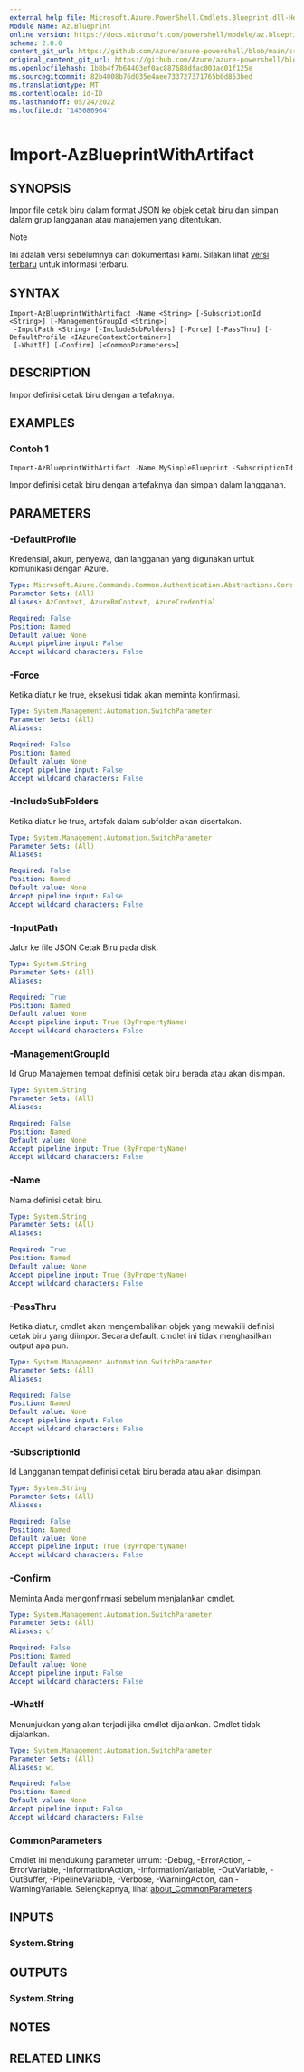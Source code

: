 ```yaml
---
external help file: Microsoft.Azure.PowerShell.Cmdlets.Blueprint.dll-Help.xml
Module Name: Az.Blueprint
online version: https://docs.microsoft.com/powershell/module/az.blueprint/import-azblueprintwithartifact
schema: 2.0.0
content_git_url: https://github.com/Azure/azure-powershell/blob/main/src/Blueprint/Blueprint/help/Import-AzBlueprintWithArtifact.md
original_content_git_url: https://github.com/Azure/azure-powershell/blob/main/src/Blueprint/Blueprint/help/Import-AzBlueprintWithArtifact.md
ms.openlocfilehash: 1b8b4f7b64403ef0ac887688dfac003ac01f125e
ms.sourcegitcommit: 82b4008b76d035e4aee733727371765b0d853bed
ms.translationtype: MT
ms.contentlocale: id-ID
ms.lasthandoff: 05/24/2022
ms.locfileid: "145686964"
---
```

# Import-AzBlueprintWithArtifact

## SYNOPSIS
Impor file cetak biru dalam format JSON ke objek cetak biru dan simpan dalam grup langganan atau manajemen yang ditentukan.

> [!NOTE]
>Ini adalah versi sebelumnya dari dokumentasi kami. Silakan lihat [versi terbaru](/powershell/module/az.blueprint/import-azblueprintwithartifact) untuk informasi terbaru.

## SYNTAX

```
Import-AzBlueprintWithArtifact -Name <String> [-SubscriptionId <String>] [-ManagementGroupId <String>]
 -InputPath <String> [-IncludeSubFolders] [-Force] [-PassThru] [-DefaultProfile <IAzureContextContainer>]
 [-WhatIf] [-Confirm] [<CommonParameters>]
```

## DESCRIPTION
Impor definisi cetak biru dengan artefaknya. 

## EXAMPLES

### Contoh 1
```powershell
Import-AzBlueprintWithArtifact -Name MySimpleBlueprint -SubscriptionId 00000000-1111-0000-1111-000000000000 -InputPath  C:\Blueprints\SimpleBlueprint
```

Impor definisi cetak biru dengan artefaknya dan simpan dalam langganan.

## PARAMETERS

### -DefaultProfile
Kredensial, akun, penyewa, dan langganan yang digunakan untuk komunikasi dengan Azure.

```yaml
Type: Microsoft.Azure.Commands.Common.Authentication.Abstractions.Core.IAzureContextContainer
Parameter Sets: (All)
Aliases: AzContext, AzureRmContext, AzureCredential

Required: False
Position: Named
Default value: None
Accept pipeline input: False
Accept wildcard characters: False
```

### -Force
Ketika diatur ke true, eksekusi tidak akan meminta konfirmasi.

```yaml
Type: System.Management.Automation.SwitchParameter
Parameter Sets: (All)
Aliases:

Required: False
Position: Named
Default value: None
Accept pipeline input: False
Accept wildcard characters: False
```

### -IncludeSubFolders
Ketika diatur ke true, artefak dalam subfolder akan disertakan.

```yaml
Type: System.Management.Automation.SwitchParameter
Parameter Sets: (All)
Aliases:

Required: False
Position: Named
Default value: None
Accept pipeline input: False
Accept wildcard characters: False
```

### -InputPath
Jalur ke file JSON Cetak Biru pada disk.

```yaml
Type: System.String
Parameter Sets: (All)
Aliases:

Required: True
Position: Named
Default value: None
Accept pipeline input: True (ByPropertyName)
Accept wildcard characters: False
```

### -ManagementGroupId
Id Grup Manajemen tempat definisi cetak biru berada atau akan disimpan.

```yaml
Type: System.String
Parameter Sets: (All)
Aliases:

Required: False
Position: Named
Default value: None
Accept pipeline input: True (ByPropertyName)
Accept wildcard characters: False
```

### -Name
Nama definisi cetak biru.

```yaml
Type: System.String
Parameter Sets: (All)
Aliases:

Required: True
Position: Named
Default value: None
Accept pipeline input: True (ByPropertyName)
Accept wildcard characters: False
```

### -PassThru
Ketika diatur, cmdlet akan mengembalikan objek yang mewakili definisi cetak biru yang diimpor. Secara default, cmdlet ini tidak menghasilkan output apa pun.

```yaml
Type: System.Management.Automation.SwitchParameter
Parameter Sets: (All)
Aliases:

Required: False
Position: Named
Default value: None
Accept pipeline input: False
Accept wildcard characters: False
```

### -SubscriptionId
Id Langganan tempat definisi cetak biru berada atau akan disimpan.

```yaml
Type: System.String
Parameter Sets: (All)
Aliases:

Required: False
Position: Named
Default value: None
Accept pipeline input: True (ByPropertyName)
Accept wildcard characters: False
```

### -Confirm
Meminta Anda mengonfirmasi sebelum menjalankan cmdlet.

```yaml
Type: System.Management.Automation.SwitchParameter
Parameter Sets: (All)
Aliases: cf

Required: False
Position: Named
Default value: None
Accept pipeline input: False
Accept wildcard characters: False
```

### -WhatIf
Menunjukkan yang akan terjadi jika cmdlet dijalankan. Cmdlet tidak dijalankan.

```yaml
Type: System.Management.Automation.SwitchParameter
Parameter Sets: (All)
Aliases: wi

Required: False
Position: Named
Default value: None
Accept pipeline input: False
Accept wildcard characters: False
```

### CommonParameters
Cmdlet ini mendukung parameter umum: -Debug, -ErrorAction, -ErrorVariable, -InformationAction, -InformationVariable, -OutVariable, -OutBuffer, -PipelineVariable, -Verbose, -WarningAction, dan -WarningVariable. Selengkapnya, lihat [about_CommonParameters](http://go.microsoft.com/fwlink/?LinkID=113216)

## INPUTS

### System.String

## OUTPUTS

### System.String

## NOTES

## RELATED LINKS
